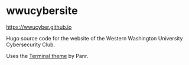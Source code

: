 # wwucybersite
https://wwucyber.github.io

Hugo source code for the website of the Western Washington University Cybersecurity Club.

Uses the [Terminal theme](https://github.com/panr/hugo-theme-terminal) by Panr.
